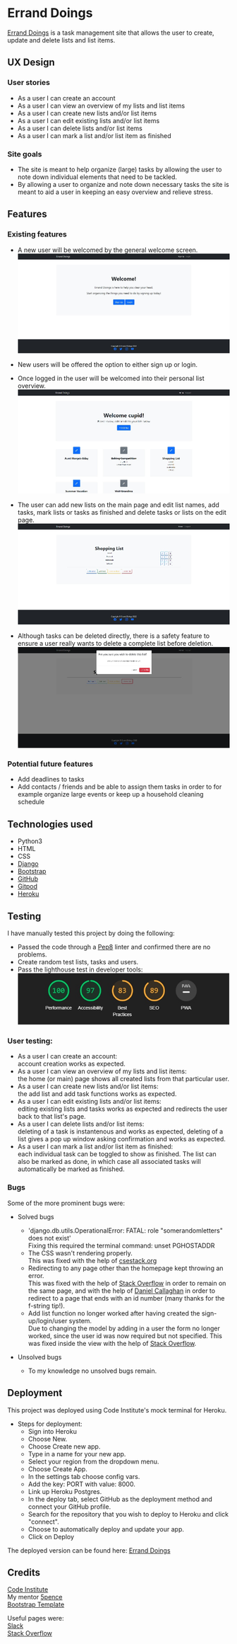 
# Errand Doings
  [Errand Doings](https://errand-doings.herokuapp.com/) is a task management site that allows the user to create, update and delete lists and list items.

  
## UX Design  
### User stories
* As a user I can create an account  
* As a user I can view an overview of my lists and list items
* As a user I can create new lists and/or list items
* As a user I can edit existing lists and/or list items
* As a user I can delete lists and/or list items
* As a user I can mark a list and/or list item as finished


### Site goals
* The site is meant to help organize (large) tasks by allowing the user to note down individual elements that need to be tackled.
* By allowing a user to organize and note down necessary tasks the site is meant to aid a user in keeping an easy overview and relieve stress.

## Features  
### Existing features
*  A new user will be welcomed by the general welcome screen.  
![welcome image](static/images/welcome.jpg)  

* New users will be offered the option to either sign up or login.  
* Once logged in the user will be welcomed into their personal list overview.  
![Home page](static/images/home.jpg)  

* The user can add new lists on the main page and edit list names, add tasks, mark lists or tasks as finished and delete tasks or lists on the edit page.  
![Edit page](static/images/detail.jpg)  

* Although tasks can be deleted directly, there is a safety feature to ensure a user really wants to delete a complete list before deletion.  
![Delete popup](static/images/delete.jpg)  

### Potential future features  
* Add deadlines to tasks
* Add contacts / friends and be able to assign them tasks in order to for example organize large events or keep up a household cleaning schedule

## Technologies used  
* Python3
* HTML
* CSS
* [Django](https://www.djangoproject.com/)
* [Bootstrap](https://getbootstrap.com/)
* [GitHub](https://www.github.com)
* [Gitpod](https://www.gitpod.io)
* [Heroku](https://www.heroku.com)  

## Testing  
I have manually tested this project by doing the following:  
* Passed the code through a [Pep8](http://pep8online.com/) linter and confirmed there are no problems.
* Create random test lists, tasks and users.
* Pass the lighthouse test in developer tools:  
![Lighthouse](static/images/lighthouse.jpg)  

### User testing:
* As a user I can create an account:  
account creation works as expected. 
* As a user I can view an overview of my lists and list items:  
the home (or main) page shows all created lists from that particular user.
* As a user I can create new lists and/or list items:  
the add list and add task functions works as expected.
* As a user I can edit existing lists and/or list items:  
editing existing lists and tasks works as expected and redirects the user back to that list's page.
* As a user I can delete lists and/or list items:  
deleting of a task is instantenous and works as expected, deleting of a list gives a pop up window asking confirmation and works as expected.
* As a user I can mark a list and/or list item as finished:  
each individual task can be toggled to show as finished. The list can also be marked as done, in which case all associated tasks will automatically be marked as finished.  

### Bugs 
Some of the more prominent bugs were: 
* Solved bugs  
  * 'django.db.utils.OperationalError: FATAL: role "somerandomletters" does not exist'  
  Fixing this required the terminal command: unset PGHOSTADDR  
  * The CSS wasn't rendering properly.  
  This was fixed with the help of [csestack.org](https://www.csestack.org/add-css-static-files-django/d)
  * Redirecting to any page other than the homepage kept throwing an error.  
  This was fixed with the help of [Stack Overflow](https://stackoverflow.com/) in order to remain on the same page, and with the help of [Daniel Callaghan](https://github.com/xiaoniuniu89) in order to redirect to a page that ends with an id number (many thanks for the f-string tip!).  
  * Add list function no longer worked after having created the sign-up/login/user system.  
  Due to changing the model by adding in a user the form no longer worked, since the user id was now required but not specified. This was fixed inside the view with the help of [Stack Overflow](https://stackoverflow.com/).  
  
* Unsolved bugs  
  * To my knowledge no unsolved bugs remain.

## Deployment
This project was deployed using Code Institute's mock terminal for Heroku.  
* Steps for deployment:
   * Sign into Heroku
   * Choose New.
   * Choose Create new app.
   * Type in a name for your new app.
   * Select your region from the dropdown menu.
   * Choose Create App.
   * In the settings tab choose config vars.
   * Add the key: PORT with value: 8000.
   * Link up Heroku Postgres.
   * In the deploy tab, select GitHub as the deployment method and connect your GitHub profile.
   * Search for the repository that you wish to deploy to Heroku and click "connect".
   * Choose to automatically deploy and update your app.
   * Click on Deploy

The deployed version can be found here: [Errand Doings](https://errand-doings.herokuapp.com/)

## Credits
[Code Institute](https://www.codeinstitute.net)  
My mentor [5pence](https://github.com/5pence)  
[Bootstrap Template](https://startbootstrap.com/template/heroic-features)

Useful pages were:  
[Slack](https//:www.slack.com)  
[Stack Overflow](https://stackoverflow.com/)
